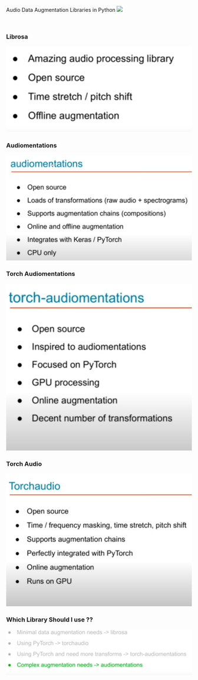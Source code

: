 Audio Data Augmentation Libraries in Python
<img width="30px" src="https://media.tenor.com/images/3b388fe03da271d2674faf85eb7c3fcd/tenor.gif" />

<br/>

### Librosa
![Screenshot](snips/librosa.png)
### Audiomentations
![Screenshot](snips/audiomentations.png)
### Torch Audiomentations
![Screenshot](snips/torch_audiomentations.png)
### Torch Audio
![Screenshot](snips/torch_audio.png)
### Which Library Should I use ??
![Screenshot](snips/which.png)